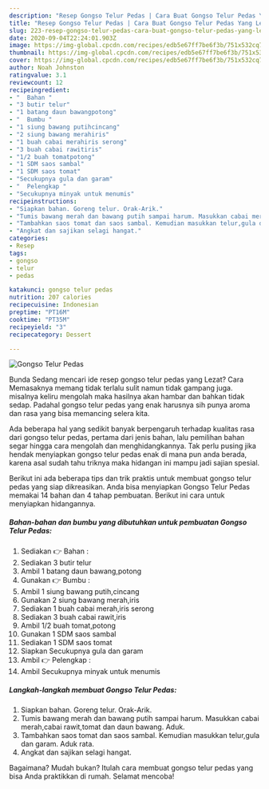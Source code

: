 ```yaml
---
description: "Resep Gongso Telur Pedas | Cara Buat Gongso Telur Pedas Yang Lezat"
title: "Resep Gongso Telur Pedas | Cara Buat Gongso Telur Pedas Yang Lezat"
slug: 223-resep-gongso-telur-pedas-cara-buat-gongso-telur-pedas-yang-lezat
date: 2020-09-04T22:24:01.903Z
image: https://img-global.cpcdn.com/recipes/edb5e67ff7be6f3b/751x532cq70/gongso-telur-pedas-foto-resep-utama.jpg
thumbnail: https://img-global.cpcdn.com/recipes/edb5e67ff7be6f3b/751x532cq70/gongso-telur-pedas-foto-resep-utama.jpg
cover: https://img-global.cpcdn.com/recipes/edb5e67ff7be6f3b/751x532cq70/gongso-telur-pedas-foto-resep-utama.jpg
author: Noah Johnston
ratingvalue: 3.1
reviewcount: 12
recipeingredient:
- "  Bahan "
- "3 butir telur"
- "1 batang daun bawangpotong"
- "  Bumbu "
- "1 siung bawang putihcincang"
- "2 siung bawang merahiris"
- "1 buah cabai merahiris serong"
- "3 buah cabai rawitiris"
- "1/2 buah tomatpotong"
- "1 SDM saos sambal"
- "1 SDM saos tomat"
- "Secukupnya gula dan garam"
- "  Pelengkap "
- "Secukupnya minyak untuk menumis"
recipeinstructions:
- "Siapkan bahan. Goreng telur. Orak-Arik."
- "Tumis bawang merah dan bawang putih sampai harum. Masukkan cabai merah,cabai rawit,tomat dan daun bawang. Aduk."
- "Tambahkan saos tomat dan saos sambal. Kemudian masukkan telur,gula dan garam. Aduk rata."
- "Angkat dan sajikan selagi hangat."
categories:
- Resep
tags:
- gongso
- telur
- pedas

katakunci: gongso telur pedas 
nutrition: 207 calories
recipecuisine: Indonesian
preptime: "PT16M"
cooktime: "PT35M"
recipeyield: "3"
recipecategory: Dessert

---
```



![Gongso Telur Pedas](https://img-global.cpcdn.com/recipes/edb5e67ff7be6f3b/751x532cq70/gongso-telur-pedas-foto-resep-utama.jpg)

Bunda Sedang mencari ide resep gongso telur pedas yang Lezat? Cara Memasaknya memang tidak terlalu sulit namun tidak gampang juga. misalnya keliru mengolah maka hasilnya akan hambar dan bahkan tidak sedap. Padahal gongso telur pedas yang enak harusnya sih punya aroma dan rasa yang bisa memancing selera kita.



Ada beberapa hal yang sedikit banyak berpengaruh terhadap kualitas rasa dari gongso telur pedas, pertama dari jenis bahan, lalu pemilihan bahan segar hingga cara mengolah dan menghidangkannya. Tak perlu pusing jika hendak menyiapkan gongso telur pedas enak di mana pun anda berada, karena asal sudah tahu triknya maka hidangan ini mampu jadi sajian spesial.


Berikut ini ada beberapa tips dan trik praktis untuk membuat gongso telur pedas yang siap dikreasikan. Anda bisa menyiapkan Gongso Telur Pedas memakai 14 bahan dan 4 tahap pembuatan. Berikut ini cara untuk menyiapkan hidangannya.

<!--inarticleads1-->

##### Bahan-bahan dan bumbu yang dibutuhkan untuk pembuatan Gongso Telur Pedas:

1. Sediakan  👉 Bahan :
1. Sediakan 3 butir telur
1. Ambil 1 batang daun bawang,potong
1. Gunakan  👉 Bumbu :
1. Ambil 1 siung bawang putih,cincang
1. Gunakan 2 siung bawang merah,iris
1. Sediakan 1 buah cabai merah,iris serong
1. Sediakan 3 buah cabai rawit,iris
1. Ambil 1/2 buah tomat,potong
1. Gunakan 1 SDM saos sambal
1. Sediakan 1 SDM saos tomat
1. Siapkan Secukupnya gula dan garam
1. Ambil  👉 Pelengkap :
1. Ambil Secukupnya minyak untuk menumis




<!--inarticleads2-->

##### Langkah-langkah membuat Gongso Telur Pedas:

1. Siapkan bahan. Goreng telur. Orak-Arik.
1. Tumis bawang merah dan bawang putih sampai harum. Masukkan cabai merah,cabai rawit,tomat dan daun bawang. Aduk.
1. Tambahkan saos tomat dan saos sambal. Kemudian masukkan telur,gula dan garam. Aduk rata.
1. Angkat dan sajikan selagi hangat.




Bagaimana? Mudah bukan? Itulah cara membuat gongso telur pedas yang bisa Anda praktikkan di rumah. Selamat mencoba!
